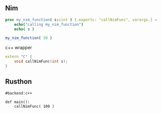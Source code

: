 Nim
--------------

```nim
proc my_nim_function( s:cint ) {.exportc: "callNimFunc", varargs.} =
	echo("calling my_nim_function")
	echo( s )

my_nim_function( 10 )

```

c++ wrapper
```c++
extern "C" {
	void callNimFunc(int s);
}

```

Rusthon
---------------------------

```rusthon
#backend:c++

def main():
	callNimFunc( 100 )

```